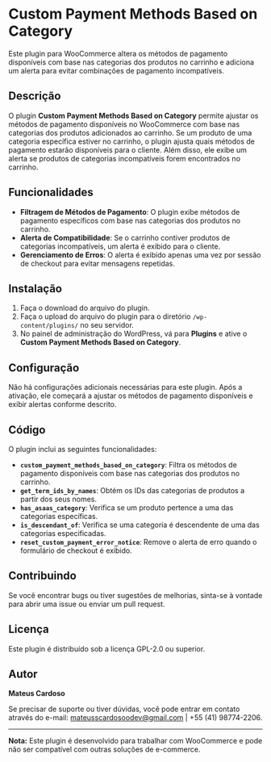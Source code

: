 # Custom Payment Methods Based on Category

Este plugin para WooCommerce altera os métodos de pagamento disponíveis com base nas categorias dos produtos no carrinho e adiciona um alerta para evitar combinações de pagamento incompatíveis.

## Descrição

O plugin **Custom Payment Methods Based on Category** permite ajustar os métodos de pagamento disponíveis no WooCommerce com base nas categorias dos produtos adicionados ao carrinho. Se um produto de uma categoria específica estiver no carrinho, o plugin ajusta quais métodos de pagamento estarão disponíveis para o cliente. Além disso, ele exibe um alerta se produtos de categorias incompatíveis forem encontrados no carrinho.

## Funcionalidades

- **Filtragem de Métodos de Pagamento**: O plugin exibe métodos de pagamento específicos com base nas categorias dos produtos no carrinho.
- **Alerta de Compatibilidade**: Se o carrinho contiver produtos de categorias incompatíveis, um alerta é exibido para o cliente.
- **Gerenciamento de Erros**: O alerta é exibido apenas uma vez por sessão de checkout para evitar mensagens repetidas.

## Instalação

1. Faça o download do arquivo do plugin.
2. Faça o upload do arquivo do plugin para o diretório `/wp-content/plugins/` no seu servidor.
3. No painel de administração do WordPress, vá para **Plugins** e ative o **Custom Payment Methods Based on Category**.

## Configuração

Não há configurações adicionais necessárias para este plugin. Após a ativação, ele começará a ajustar os métodos de pagamento disponíveis e exibir alertas conforme descrito.

## Código

O plugin inclui as seguintes funcionalidades:

- **`custom_payment_methods_based_on_category`**: Filtra os métodos de pagamento disponíveis com base nas categorias dos produtos no carrinho.
- **`get_term_ids_by_names`**: Obtém os IDs das categorias de produtos a partir dos seus nomes.
- **`has_asaas_category`**: Verifica se um produto pertence a uma das categorias específicas.
- **`is_descendant_of`**: Verifica se uma categoria é descendente de uma das categorias especificadas.
- **`reset_custom_payment_error_notice`**: Remove o alerta de erro quando o formulário de checkout é exibido.

## Contribuindo

Se você encontrar bugs ou tiver sugestões de melhorias, sinta-se à vontade para abrir uma issue ou enviar um pull request.

## Licença

Este plugin é distribuído sob a licença GPL-2.0 ou superior.

## Autor

**Mateus Cardoso**

Se precisar de suporte ou tiver dúvidas, você pode entrar em contato através do e-mail: mateusscardosoodev@gmail.com | +55 (41) 98774-2206.

---

**Nota:** Este plugin é desenvolvido para trabalhar com WooCommerce e pode não ser compatível com outras soluções de e-commerce.
